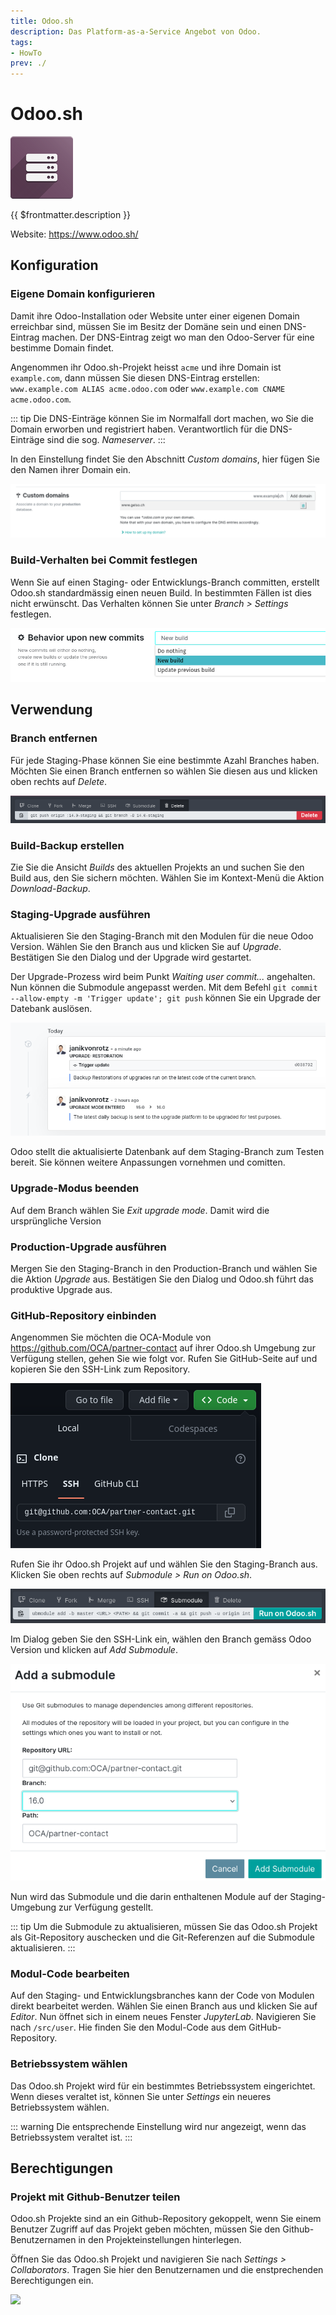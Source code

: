 ```yaml
---
title: Odoo.sh
description: Das Platform-as-a-Service Angebot von Odoo.
tags:
- HowTo
prev: ./
---
```

# Odoo.sh
![](attachments/icons_odoo_server.png)

{{ $frontmatter.description }}

Website: <https://www.odoo.sh/>

## Konfiguration

### Eigene Domain konfigurieren

Damit ihre Odoo-Installation oder Website unter einer eigenen Domain erreichbar sind, müssen Sie im Besitz der Domäne sein und einen DNS-Eintrag machen. Der DNS-Eintrag zeigt wo man den Odoo-Server für eine bestimme Domain findet. 

Angenommen ihr Odoo.sh-Projekt heisst `acme` und ihre Domain  ist `example.com`, dann müssen Sie diesen DNS-Eintrag erstellen: `www.example.com ALIAS acme.odoo.com` oder `www.example.com CNAME acme.odoo.com`.

::: tip
Die DNS-Einträge können Sie im Normalfall dort machen, wo Sie die Domain erworben und registriert haben. Verantwortlich für die DNS-Einträge sind die sog. *Nameserver*.
:::

In den Einstellung findet Sie den Abschnitt *Custom domains*, hier fügen Sie den Namen ihrer Domain ein.

![](attachments/Odoo.sh%20Custom%20domains.png)

### Build-Verhalten bei Commit festlegen

Wenn Sie auf einen Staging- oder Entwicklungs-Branch committen, erstellt Odoo.sh standardmässig einen neuen Build. In bestimmten Fällen ist dies nicht erwünscht. Das Verhalten können Sie unter *Branch > Settings* festlegen.

![](attachments/Odoo.sh%20Behavior%20Commit.png)

## Verwendung

### Branch entfernen

Für jede Staging-Phase können Sie eine bestimmte Azahl Branches haben. Möchten Sie einen Branch entfernen so wählen Sie diesen aus und klicken oben rechts auf *Delete*.

![](attachments/Odoo.sh%20Delete.png)

### Build-Backup erstellen

Zie Sie die Ansicht *Builds* des aktuellen Projekts an und suchen Sie den Build aus, den Sie sichern möchten. Wählen Sie im Kontext-Menü die Aktion *Download-Backup*.

### Staging-Upgrade ausführen

Aktualisieren Sie den Staging-Branch mit den Modulen für die neue Odoo Version. Wählen Sie den Branch aus und klicken Sie auf *Upgrade*. Bestätigen Sie den Dialog und der Upgrade wird gestartet.

Der Upgrade-Prozess wird beim Punkt *Waiting user commit...* angehalten. Nun können die Submodule angepasst werden. Mit dem Befehl `git commit --allow-empty -m 'Trigger update'; git push` können Sie ein Upgrade der Datebank auslösen.

![](attachments/Odoo.sh%20Trigger%20update.png)

Odoo stellt die aktualisierte Datenbank auf dem Staging-Branch zum Testen bereit. Sie können weitere Anpassungen vornehmen und comitten.

### Upgrade-Modus beenden

Auf dem Branch wählen Sie *Exit upgrade mode*. Damit wird die ursprüngliche Version 

### Production-Upgrade ausführen

Mergen Sie den Staging-Branch in den Production-Branch und wählen Sie die Aktion *Upgrade* aus. Bestätigen Sie den Dialog und Odoo.sh führt das produktive Upgrade aus.

### GitHub-Repository einbinden

Angenommen Sie möchten die OCA-Module von <https://github.com/OCA/partner-contact> auf ihrer Odoo.sh Umgebung zur Verfügung stellen, gehen Sie wie folgt vor. Rufen Sie GitHub-Seite auf und kopieren Sie den SSH-Link zum Repository.

![](attachments/GitHub%20OCA%20Copy%20SSH-Link.png)

Rufen Sie ihr Odoo.sh Projekt auf und wählen Sie den Staging-Branch aus. Klicken Sie oben rechts auf *Submodule > Run on Odoo.sh*.

![](attachments/Odoo.sh%20Submodule.png)

Im Dialog geben Sie den SSH-Link ein, wählen den Branch gemäss Odoo Version und klicken auf *Add Submodule*.

![](attachments/Odoo.sh%20Submodule%20Dialog.png)

Nun wird das Submodule und die darin enthaltenen Module auf der Staging-Umgebung zur Verfügung gestellt.

::: tip
Um die Submodule zu aktualisieren, müssen Sie das Odoo.sh Projekt als Git-Repository auschecken und die Git-Referenzen auf die Submodule aktualisieren. 
:::

### Modul-Code bearbeiten

Auf den Staging- und Entwicklungsbranches kann der Code von Modulen direkt bearbeitet werden. Wählen Sie einen Branch aus und klicken Sie auf *Editor*. Nun öffnet sich in einem neues Fenster *JupyterLab*. Navigieren Sie nach `/src/user`. Hie finden Sie den Modul-Code aus dem GitHub-Repository.

### Betriebssystem wählen

Das Odoo.sh Projekt wird für ein bestimmtes Betriebssystem eingerichtet. Wenn dieses veraltet ist, können Sie unter *Settings* ein neueres Betriebssystem wählen.

::: warning
Die entsprechende Einstellung wird nur angezeigt, wenn das Betriebssystem veraltet ist.
:::

## Berechtigungen

### Projekt mit Github-Benutzer teilen

Odoo.sh Projekte sind an ein Github-Repository gekoppelt, wenn Sie einem Benutzer Zugriff auf das Projekt geben möchten, müssen Sie den Github-Benutzernamen in den Projekteinstellungen hinterlegen.

Öffnen Sie das Odoo.sh Projekt und navigieren Sie nach *Settings > Collaborators*. Tragen Sie hier den Benutzernamen und die enstprechenden Berechtigungen ein.

![](attachments/Odoo.sh%20Benutzer%20hinzufügen.png)